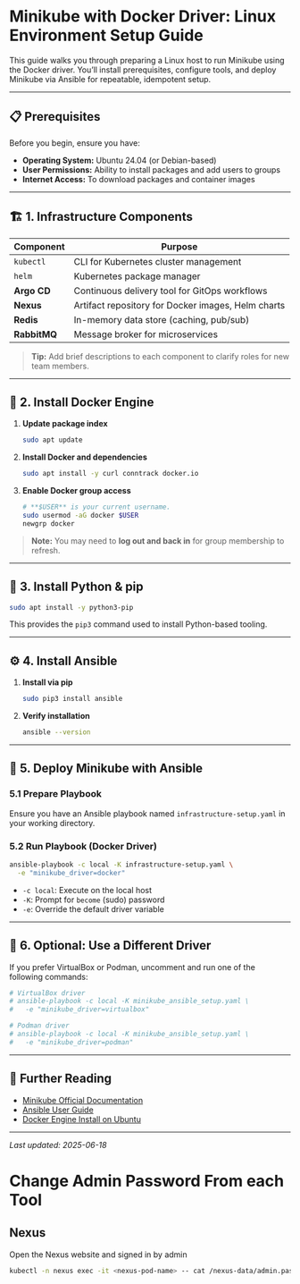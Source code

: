 # Minikube with Docker Driver: Linux Environment Setup Guide

This guide walks you through preparing a Linux host to run Minikube using the Docker driver. You’ll install prerequisites, configure tools, and deploy Minikube via Ansible for repeatable, idempotent setup.

---

## 📋 Prerequisites

Before you begin, ensure you have:

* **Operating System:** Ubuntu 24.04 (or Debian-based)
* **User Permissions:** Ability to install packages and add users to groups
* **Internet Access:** To download packages and container images

---

## 🏗️ 1. Infrastructure Components

| Component    | Purpose                                            |
| ------------ | -------------------------------------------------- |
| `kubectl`    | CLI for Kubernetes cluster management              |
| `helm`       | Kubernetes package manager                         |
| **Argo CD**  | Continuous delivery tool for GitOps workflows      |
| **Nexus**    | Artifact repository for Docker images, Helm charts |
| **Redis**    | In-memory data store (caching, pub/sub)            |
| **RabbitMQ** | Message broker for microservices                   |

> **Tip:** Add brief descriptions to each component to clarify roles for new team members.

---

## 🐋 2. Install Docker Engine

1. **Update package index**

   ```bash
   sudo apt update
   ```

2. **Install Docker and dependencies**

   ```bash
   sudo apt install -y curl conntrack docker.io
   ```

3. **Enable Docker group access**

   ```bash
   # **$USER** is your current username.
   sudo usermod -aG docker $USER
   newgrp docker
   ```

> **Note:** You may need to **log out and back in** for group membership to refresh.

---

## 🐍 3. Install Python & pip

```bash
sudo apt install -y python3-pip
```

This provides the `pip3` command used to install Python-based tooling.

---

## ⚙️ 4. Install Ansible

1. **Install via pip**

   ```bash
   sudo pip3 install ansible
   ```

2. **Verify installation**

   ```bash
   ansible --version
   ```

---

## 🚀 5. Deploy Minikube with Ansible

### 5.1 Prepare Playbook

Ensure you have an Ansible playbook named `infrastructure-setup.yaml` in your working directory.

### 5.2 Run Playbook (Docker Driver)

```bash
ansible-playbook -c local -K infrastructure-setup.yaml \
  -e "minikube_driver=docker"
```

* `-c local`: Execute on the local host
* `-K`: Prompt for `become` (sudo) password
* `-e`: Override the default driver variable

---

## 🔄 6. Optional: Use a Different Driver

If you prefer VirtualBox or Podman, uncomment and run one of the following commands:

```bash
# VirtualBox driver
# ansible-playbook -c local -K minikube_ansible_setup.yaml \
#   -e "minikube_driver=virtualbox"

# Podman driver
# ansible-playbook -c local -K minikube_ansible_setup.yaml \
#   -e "minikube_driver=podman"
```

---

## 📖 Further Reading

* [Minikube Official Documentation](https://minikube.sigs.k8s.io/docs/)
* [Ansible User Guide](https://docs.ansible.com/ansible/latest/user_guide/index.html)
* [Docker Engine Install on Ubuntu](https://docs.docker.com/engine/install/ubuntu/)

---

*Last updated: 2025-06-18*

# Change Admin Password From each Tool

## Nexus

Open the Nexus website and signed in by admin

   ```bash
   kubectl -n nexus exec -it <nexus-pod-name> -- cat /nexus-data/admin.password
   ```